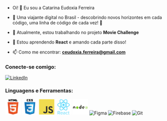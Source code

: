 - Oi! 👋 Eu sou a Catarina Eudoxia Ferreira
  
- 🌌 Uma viajante digital no Brasil - descobrindo novos horizontes em cada código, uma linha de código de cada vez! 🚀

- 🔭 Atualmente, estou trabalhando no projeto **Movie Challenge**

- 🌱 Estou aprendendo **React** e amando cada parte disso!

- 📫 Como me encontrar: **ceudoxia.ferreira@gmail.com**

<h3 align="left">Conecte-se comigo:</h3>
<p align="left">
  <a href="https://www.linkedin.com/in/catarina-eudoxia-ferreira-22a834214/" target="_blank">
     <img src="https://cdn-icons-png.flaticon.com/512/174/174857.png" height="30" width="30" alt="LinkedIn">
  </a>
</p>

<h3 align="left">Linguagens e Ferramentas:</h3>
<p align="left">
 <img src="https://raw.githubusercontent.com/devicons/devicon/master/icons/html5/html5-original-wordmark.svg" alt="HTML5" width="50" height="50"/>
  <img src="https://raw.githubusercontent.com/devicons/devicon/master/icons/css3/css3-original-wordmark.svg" alt="CSS3" width="50" height="50"/>
  <img src="https://raw.githubusercontent.com/devicons/devicon/master/icons/javascript/javascript-original.svg" alt="JavaScript" width="50" height="50"/>
  <img src="https://raw.githubusercontent.com/devicons/devicon/master/icons/react/react-original-wordmark.svg" alt="React" width="50" height="50"/>
  <img src="https://raw.githubusercontent.com/devicons/devicon/master/icons/nodejs/nodejs-original-wordmark.svg" alt="Node.js" width="50" height="50"/>
  <img src="https://www.vectorlogo.zone/logos/figma/figma-icon.svg" alt="Figma" width="50" height="50"/>
  <img src="https://www.vectorlogo.zone/logos/firebase/firebase-icon.svg" alt="Firebase" width="50" height="50"/>
  <img src="https://www.vectorlogo.zone/logos/git-scm/git-scm-icon.svg" alt="Git" width="50" height="50"/>
</p>
